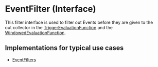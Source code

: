 # EventFilter (Interface)

This filter interface is used to filter out Events before they are given to the out collector in the 
[TriggerEvaluationFunction](TEF.html) and the [WindowedEvaluationFunction](WEF.html).

## Implementations for typical use cases

- [EventFilters](EVENT_FILTERS.html)